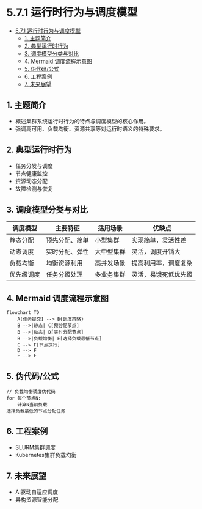 # 5.7.1 运行时行为与调度模型


<!-- TOC START -->

- [5.7.1 运行时行为与调度模型](#571-运行时行为与调度模型)
  - [1. 主题简介](#1-主题简介)
  - [2. 典型运行时行为](#2-典型运行时行为)
  - [3. 调度模型分类与对比](#3-调度模型分类与对比)
  - [4. Mermaid 调度流程示意图](#4-mermaid-调度流程示意图)
  - [5. 伪代码/公式](#5-伪代码公式)
  - [6. 工程案例](#6-工程案例)
  - [7. 未来展望](#7-未来展望)

<!-- TOC END -->

## 1. 主题简介

- 概述集群系统运行时行为的特点与调度模型的核心作用。
- 强调高可用、负载均衡、资源共享等对运行时语义的特殊要求。

## 2. 典型运行时行为

- 任务分发与调度
- 节点健康监控
- 资源动态分配
- 故障检测与恢复

## 3. 调度模型分类与对比

| 调度模型 | 主要特征 | 适用场景 | 优缺点 |
|---|---|---|---|
| 静态分配 | 预先分配、简单 | 小型集群 | 实现简单，灵活性差 |
| 动态调度 | 实时分配、弹性 | 大中型集群 | 灵活，调度开销大 |
| 负载均衡 | 均衡资源利用 | 高并发场景 | 提高利用率，调度复杂 |
| 优先级调度 | 任务分级处理 | 多业务集群 | 灵活，易饿死低优先级 |

## 4. Mermaid 调度流程示意图

```mermaid
flowchart TD
    A[任务提交] --> B{调度策略}
    B -->|静态| C[预分配节点]
    B -->|动态| D[实时分配节点]
    B -->|负载均衡| E[选择负载最低节点]
    C --> F[节点执行]
    D --> F
    E --> F
```

## 5. 伪代码/公式

```pseudo
// 负载均衡调度伪代码
for 每个节点N:
    计算N当前负载
选择负载最低的节点分配任务
```

## 6. 工程案例

- SLURM集群调度
- Kubernetes集群负载均衡

## 7. 未来展望

- AI驱动自适应调度
- 异构资源智能分配

